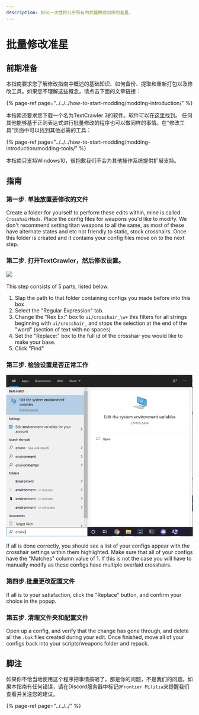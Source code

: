 ```yaml
---
description: 如何一次性将几乎所有的武器换成同样的准星。
---
```


# 批量修改准星

## 前期准备

本指南要求您了解修改指南中概述的基础知识、如何备份、提取和重新打包以及修改工具。如果您不理解这些概念，请点击下面的文章链接：

{% page-ref page="../../../how-to-start-modding/modding-introduction/" %}

本指南还要求您下载一个名为TextCrawler 3的软件。软件可以在[这里](https://www.digitalvolcano.co.uk/tcdownloads.html)找到。 任何其他能够基于正则表达式进行批量修改的程序也可以做同样的事情。在“修改工具”页面中可以找到其他必需的工具：

{% page-ref page="../../../how-to-start-modding/modding-introduction/modding-tools/" %}

本指南只支持Windows10，很抱歉我们不会为其他操作系统提供扩展支持。

## 指南

### 第一步. 单独放置要修改的文件

Create a folder for yourself to perform these edits within, mine is called `CrosshairMods`. Place the config files for weapons you'd like to modify. We don't recommend setting titan weapons to all the same, as most of these have alternate states and etc not friendly to static, stock crosshairs. Once this folder is created and it contains your config files move on to the next step.

### 第二步. 打开TextCrawler，然后修改设置。

![](../../../.gitbook/assets/image%20%284%29%20%281%29.png)

This step consists of 5 parts, listed below.

1. Slap the path to that folder containing configs you made before into this box
2. Select the "Regular Expression" tab.
3. Change the "Rex Ex:" box to `ui/crosshair_\w+` this filters for all strings beginning with `ui/crosshair_` and stops the selection at the end of the "word" \(section of text with no spaces\)
4. Set the "Replace:" box to the full id of the crosshair you would like to make your base.
5. Click "Find"

### 第三步. 检验设置是否正常工作

![](../../../.gitbook/assets/image%20%283%29.png)

If all is done correctly, you should see a list of your configs appear with the crosshair settings within them highlighted. Make sure that all of your configs have the "Matches" column value of 1. If this is not the case you will have to manually modify as these configs have multiple overlaid crosshairs.

### 第四步.批量更改配置文件

If all is to your satisfaction, click the "Replace" button, and confirm your choice in the popup.

### 第五步. 清理文件夹和配置文件

Open up a config, and verify that the change has gone through, and delete all the `.bak` files created during your edit. Once finished, move all of your configs back into your scripts/weapons folder and repack.

## 脚注

如果你不恰当地使用这个程序把事情搞砸了，那是你的问题，不是我们的问题。如果本指南有任何错误，请在Discord服务器中标记`@Frontier Militia`来提醒我们查看并关注您的建议。

{% page-ref page="../../../" %}

